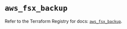 # `aws_fsx_backup`

Refer to the Terraform Registry for docs: [`aws_fsx_backup`](https://registry.terraform.io/providers/hashicorp/aws/6.10.0/docs/resources/fsx_backup).
